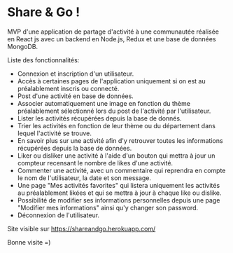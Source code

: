 # Share & Go !
MVP d'une application de partage d'activité à une communautée réalisée en React js avec un backend en Node.js, Redux et une base de données MongoDB.

Liste des fonctionnalités:

- Connexion et inscription d'un utilisateur.
- Accès à certaines pages de l'application uniquement si on est au préalablement inscris ou connecté.
- Post d'une activité en base de données.
- Associer automatiquement une image en fonction du thème préalablement sélectionné lors du post de l'activité par l'utilisateur.
- Lister les activités récupérées depuis la base de donnés.
- Trier les activités en fonction de leur thème ou du département dans lequel l'activité se trouve.
- En savoir plus sur une activité afin d'y retrouver toutes les informations récupérées depuis la base de données.
- Liker ou disliker une activité à l'aide d'un bouton qui mettra à jour un compteur recensant le nombre de likes d'une activité.
- Commenter une activité, avec un commentaire qui reprendra en compte le nom de l'utilisateur, la date et son message.
- Une page "Mes activités favorites" qui listera uniquement les activités au préalablement likées et qui se mettra à jour à chaque like ou dislike.
- Possibilité de modifier ses informations personnelles depuis une page "Modifier mes informations" ainsi qu'y changer son password.
- Déconnexion de l'utilisateur.

Site visible sur https://shareandgo.herokuapp.com/

Bonne visite =)
